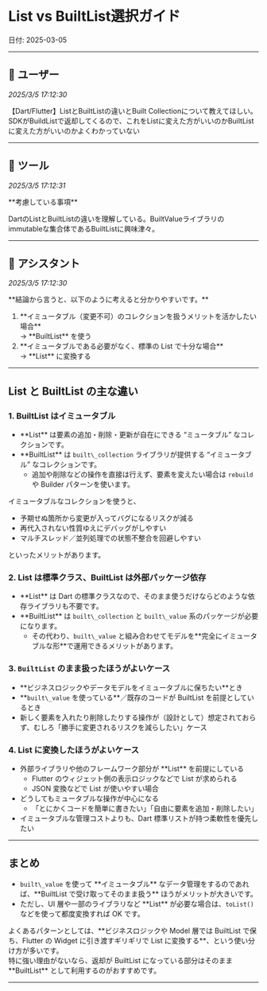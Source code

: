 # List vs BuiltList選択ガイド

日付: 2025-03-05

---

## 👤 ユーザー
*2025/3/5 17:12:30*

【Dart/Flutter】ListとBuiltListの違いとBuilt Collectionについて教えてほしい。SDKがBuildListで返却してくるので、これをListに変えた方がいいのかBuiltListに変えた方がいいのかよくわかっていない

---

## 🔧 ツール
*2025/3/5 17:12:31*

\*\*考慮している事項\*\*

DartのListとBuiltListの違いを理解している。BuiltValueライブラリの immutableな集合体であるBuiltListに興味津々。

---

## 🤖 アシスタント
*2025/3/5 17:12:30*

\*\*結論から言うと、以下のように考えると分かりやすいです。\*\*

1. \*\*イミュータブル（変更不可）のコレクションを扱うメリットを活かしたい場合\*\*  
   -&gt; \*\*BuiltList\*\* を使う  
2. \*\*イミュータブルである必要がなく、標準の List で十分な場合\*\*  
   -&gt; \*\*List\*\* に変換する  

---

## List と BuiltList の主な違い

### 1. BuiltList はイミュータブル

- \*\*List\*\* は要素の追加・削除・更新が自在にできる “ミュータブル” なコレクションです。  
- \*\*BuiltList\*\* は `built\_collection` ライブラリが提供する “イミュータブル” なコレクションです。  
  - 追加や削除などの操作を直接は行えず、要素を変えたい場合は `rebuild` や Builder パターンを使います。  

イミュータブルなコレクションを使うと、  
- 予期せぬ箇所から変更が入ってバグになるリスクが減る  
- 再代入されない性質ゆえにデバッグがしやすい  
- マルチスレッド／並列処理での状態不整合を回避しやすい  

といったメリットがあります。

### 2. List は標準クラス、BuiltList は外部パッケージ依存

- \*\*List\*\* は Dart の標準クラスなので、そのまま使うだけならどのような依存ライブラリも不要です。  
- \*\*BuiltList\*\* は `built\_collection` と `built\_value` 系のパッケージが必要になります。  
  - その代わり、`built\_value` と組み合わせてモデルを\*\*完全にイミュータブルな形\*\*で運用できるメリットがあります。

### 3. `BuiltList` のまま扱ったほうがよいケース

- \*\*ビジネスロジックやデータモデルをイミュータブルに保ちたい\*\*とき
- \*\*`built\_value` を使っている\*\*／既存のコードが BuiltList を前提としているとき
- 新しく要素を入れたり削除したりする操作が（設計として）想定されておらず、むしろ「勝手に変更されるリスクを減らしたい」ケース

### 4. List に変換したほうがよいケース

- 外部ライブラリや他のフレームワーク部分が \*\*List\*\* を前提にしている  
  - Flutter のウィジェット側の表示ロジックなどで List が求められる  
  - JSON 変換などで List が使いやすい場合  
- どうしてもミュータブルな操作が中心になる  
  - 「とにかくコードを簡単に書きたい」「自由に要素を追加・削除したい」  
- イミュータブルな管理コストよりも、Dart 標準リストが持つ柔軟性を優先したい

---

## まとめ

- `built\_value` を使って \*\*イミュータブル\*\* なデータ管理をするのであれば、\*\*BuiltList で受け取ってそのまま扱う\*\* ほうがメリットが大きいです。  
- ただし、UI 層や一部のライブラリなど \*\*List\*\* が必要な場合は、`toList()` などを使って都度変換すれば OK です。

よくあるパターンとしては、\*\*ビジネスロジックや Model 層では BuiltList で保ち、Flutter の Widget に引き渡すギリギリで List に変換する\*\*、という使い分け方が多いです。  
特に強い理由がないなら、返却が BuiltList になっている部分はそのまま \*\*BuiltList\*\* として利用するのがおすすめです。

---
